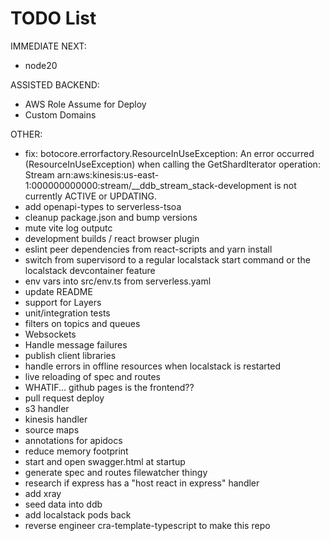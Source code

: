 # TODO List

IMMEDIATE NEXT:

- node20

ASSISTED BACKEND:

- AWS Role Assume for Deploy
- Custom Domains

OTHER:

- fix:
  botocore.errorfactory.ResourceInUseException: An error occurred (ResourceInUseException) when calling the GetShardIterator operation: Stream arn:aws:kinesis:us-east-1:000000000000:stream/__ddb_stream_stack-development is not currently ACTIVE or UPDATING.
- add openapi-types to serverless-tsoa
- cleanup package.json and bump versions
- mute vite log outputc
- development builds / react browser plugin
- eslint peer dependencies from react-scripts and yarn install
- switch from supervisord to a regular localstack start command or the localstack devcontainer feature
- env vars into src/env.ts from serverless.yaml
- update README
- support for Layers
- unit/integration tests
- filters on topics and queues
- Websockets
- Handle message failures
- publish client libraries
- handle errors in offline resources when localstack is restarted
- live reloading of spec and routes
- WHATIF... github pages is the frontend??
- pull request deploy
- s3 handler
- kinesis handler
- source maps
- annotations for apidocs
- reduce memory footprint
- start and open swagger.html at startup
- generate spec and routes filewatcher thingy
- research if express has a "host react in express" handler
- add xray
- seed data into ddb
- add localstack pods back
- reverse engineer cra-template-typescript to make this repo
